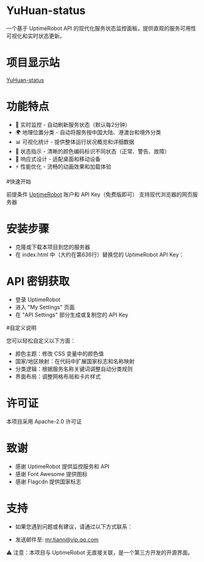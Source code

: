 # YuHuan-status
一个基于 UptimeRobot API 的现代化服务状态监控面板，提供直观的服务可用性可视化和实时状态更新。

# 项目显示站
[YuHuan-status](https://status.317188.xyz)

# 功能特点
- 🎯 实时监控 - 自动刷新服务状态（默认每2分钟）
- 🌍 地理位置分类 - 自动将服务按中国大陆、港澳台和境外分类
- 📊 可视化统计 - 提供整体运行状况概览和详细数据
- 🚨 状态指示 - 清晰的颜色编码标识不同状态（正常、警告、故障）
- 📱 响应式设计 - 适配桌面和移动设备
- ⚡ 性能优化 - 流畅的动画效果和加载体验

#快速开始

前提条件
[UptimeRobot](https://uptimerobot.com/) 账户和 API Key（免费版即可）
支持现代浏览器的网页服务器

# 安装步骤

- 克隆或下载本项目到您的服务器
- 在 index.html 中（大约在第636行）替换您的 UptimeRobot API Key：


# API 密钥获取

- 登录 UptimeRobot
- 进入 "My Settings" 页面
- 在 "API Settings" 部分生成或复制您的 API Key

#自定义说明

您可以轻松自定义以下方面：
- 颜色主题：修改 CSS 变量中的颜色值
- 国家/地区映射：在代码中扩展国家标志和名称映射
- 分类逻辑：根据服务名称关键词调整自动分类规则
- 界面布局：调整网格布局和卡片样式

# 许可证
本项目采用 Apache-2.0 许可证

# 致谢

- 感谢 UptimeRobot 提供监控服务和 API
- 感谢 Font Awesome 提供图标
- 感谢 Flagcdn 提供国家标志

# 支持

- 如果您遇到问题或有建议，请通过以下方式联系：

- 发送邮件至: mr.tiann@vip.qq.com

⚠️ 注意：本项目与 UptimeRobot 无直接关联，是一个第三方开发的开源界面。
